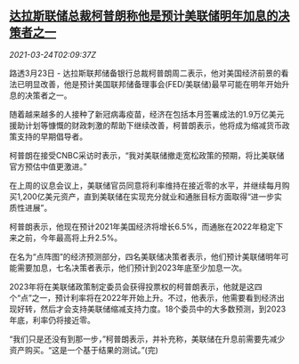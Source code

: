 <!--1616553063000-->
[达拉斯联储总裁柯普朗称他是预计美联储明年加息的决策者之一](https://cn.reuters.com/article/fed-rate-outlook-0323-tues-idCNKBS2BG07D)
------

<div><i>2021-03-24T02:09:37Z</i></div><p>路透3月23日 - 达拉斯联邦储备银行总裁柯普朗周二表示，他对美国经济前景的看法已明显改善，他是预计美国联邦储备理事会(FED/美联储)最早可能在明年开始升息的决策者之一。</p><p>随着越来越多的人接种了新冠病毒疫苗，经济在包括本月签署成法的1.9万亿美元援助计划等慷慨的财政刺激的帮助下继续改善，柯普朗表示，他将成为缩减货币政策支持的早期倡导者。</p><p>柯普朗在接受CNBC采访时表示，“我对美联储撤走宽松政策的预期，将比美联储官方预估中值更激进。”</p><p>在上周的议息会议上，美联储官员同意将利率维持在接近零的水平，并继续每月购买1,200亿美元资产，直到美联储在实现充分就业和通胀目标方面取得“进一步实质性进展”。</p><p>柯普朗表示，他现在预计2021年美国经济将增长6.5%，而通胀在2022年稳定下来之前，今年最高将上升2.5%。</p><p>在名为“点阵图”的经济预测部分，四名美联储决策者表示，他们预计美联储明年可能需要加息，七名决策者表示，他们预计到2023年底至少加息一次。</p><p>2023年将在美联储政策制定委员会获得投票权的柯普朗表示，他就是这四个“点”之一，预计利率将在2022年开始上升。不过，他表示，他需要看到经济出现好转，然后才会支持美联储缩减支持力度。18个委员中的大多数预测，到2023年底，利率仍将接近零。</p><p>“我们只是还没有到那一步，”柯普朗表示，并补充称，美联储在升息前需要先减少资产购买。“这是一个基于结果的测试。”(完)</p>
